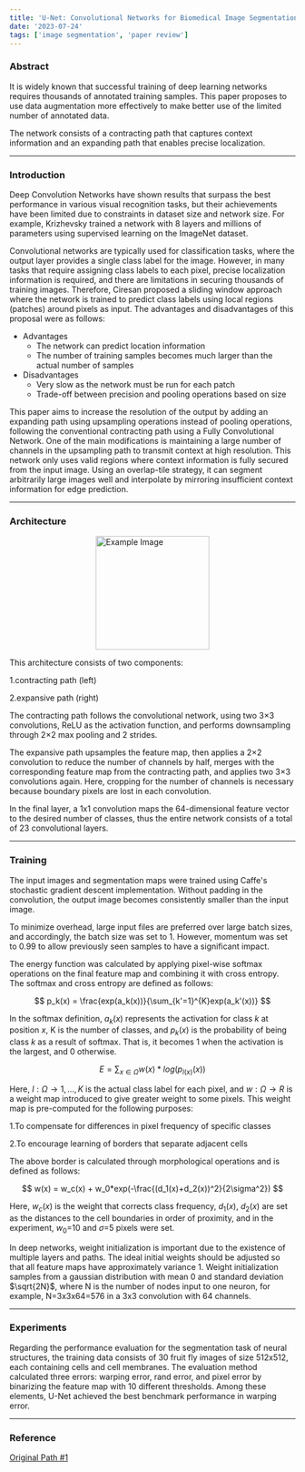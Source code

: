 ```yaml
---
title: 'U-Net: Convolutional Networks for Biomedical Image Segmentation'
date: '2023-07-24'
tags: ['image segmentation', 'paper review']
---
```


### Abstract

It is widely known that successful training of deep learning networks requires thousands of annotated training samples. This paper proposes to use data augmentation more effectively to make better use of the limited number of annotated data.

The network consists of a contracting path that captures context information and an expanding path that enables precise localization.

---

### Introduction

Deep Convolution Networks have shown results that surpass the best performance in various visual recognition tasks, but their achievements have been limited due to constraints in dataset size and network size. For example, Krizhevsky trained a network with 8 layers and millions of parameters using supervised learning on the ImageNet dataset.

Convolutional networks are typically used for classification tasks, where the output layer provides a single class label for the image. However, in many tasks that require assigning class labels to each pixel, precise localization information is required, and there are limitations in securing thousands of training images. Therefore, Ciresan proposed a sliding window approach where the network is trained to predict class labels using local regions (patches) around pixels as input. The advantages and disadvantages of this proposal were as follows:

- Advantages
    - The network can predict location information
    - The number of training samples becomes much larger than the actual number of samples
- Disadvantages
    - Very slow as the network must be run for each patch
    - Trade-off between precision and pooling operations based on size

This paper aims to increase the resolution of the output by adding an expanding path using upsampling operations instead of pooling operations, following the conventional contracting path using a Fully Convolutional Network. One of the main modifications is maintaining a large number of channels in the upsampling path to transmit context at high resolution. This network only uses valid regions where context information is fully secured from the input image. Using an overlap-tile strategy, it can segment arbitrarily large images well and interpolate by mirroring insufficient context information for edge prediction.

---

### Architecture

<img src="https://velog.velcdn.com/images/ski06043/post/b511143f-72d1-411e-b279-bddcdeb6259f/image.png" alt="Example Image" style="display: block; margin: 0 auto; height:200;" />

This architecture consists of two components:

1.contracting path (left)

2.expansive path (right)

The contracting path follows the convolutional network, using two 3×3 convolutions, ReLU as the activation function, and performs downsampling through 2×2 max pooling and 2 strides.

The expansive path upsamples the feature map, then applies a 2×2 convolution to reduce the number of channels by half, merges with the corresponding feature map from the contracting path, and applies two 3×3 convolutions again. Here, cropping for the number of channels is necessary because boundary pixels are lost in each convolution.

In the final layer, a 1x1 convolution maps the 64-dimensional feature vector to the desired number of classes, thus the entire network consists of a total of 23 convolutional layers.

---

### Training

The input images and segmentation maps were trained using Caffe's stochastic gradient descent implementation. Without padding in the convolution, the output image becomes consistently smaller than the input image.

To minimize overhead, large input files are preferred over large batch sizes, and accordingly, the batch size was set to 1. However, momentum was set to 0.99 to allow previously seen samples to have a significant impact.

The energy function was calculated by applying pixel-wise softmax operations on the final feature map and combining it with cross entropy. The softmax and cross entropy are defined as follows:

$$
p_k(x) = \frac{exp(a_k(x))}{\sum_{k'=1}^{K}exp(a_k'(x))}
$$

In the softmax definition, $a_k(x)$ represents the activation for class $k$ at position $x$, K is the number of classes, and $p_k(x)$ is the probability of being class $k$ as a result of softmax. That is, it becomes 1 when the activation is the largest, and 0 otherwise.

$$
E = \sum_{x \in \Omega} w(x) * log(p_{l(x)}(x))
$$

Here, $l : \Omega \rightarrow {1, ..., K}$ is the actual class label for each pixel, and $w : \Omega \rightarrow R$ is a weight map introduced to give greater weight to some pixels. This weight map is pre-computed for the following purposes:

1.To compensate for differences in pixel frequency of specific classes

2.To encourage learning of borders that separate adjacent cells

The above border is calculated through morphological operations and is defined as follows:

$$
w(x) = w_c(x) + w_0*exp(-\frac{(d_1(x)+d_2(x))^2}{2\sigma^2})
$$

Here, $w_c(x)$ is the weight that corrects class frequency, $d_1(x)$, $d_2(x)$ are set as the distances to the cell boundaries in order of proximity, and in the experiment, $w_0$=10 and $\sigma$=5 pixels were set.

In deep networks, weight initialization is important due to the existence of multiple layers and paths. The ideal initial weights should be adjusted so that all feature maps have approximately variance 1. Weight initialization samples from a gaussian distribution with mean 0 and standard deviation $\sqrt{2N}$, where N is the number of nodes input to one neuron, for example, N=3x3x64=576 in a 3x3 convolution with 64 channels.

---

### Experiments

Regarding the performance evaluation for the segmentation task of neural structures, the training data consists of 30 fruit fly images of size 512x512, each containing cells and cell membranes. The evaluation method calculated three errors: warping error, rand error, and pixel error by binarizing the feature map with 10 different thresholds. Among these elements, U-Net achieved the best benchmark performance in warping error.

---

### Reference

[Original Path #1](https://arxiv.org/pdf/1505.04597)
